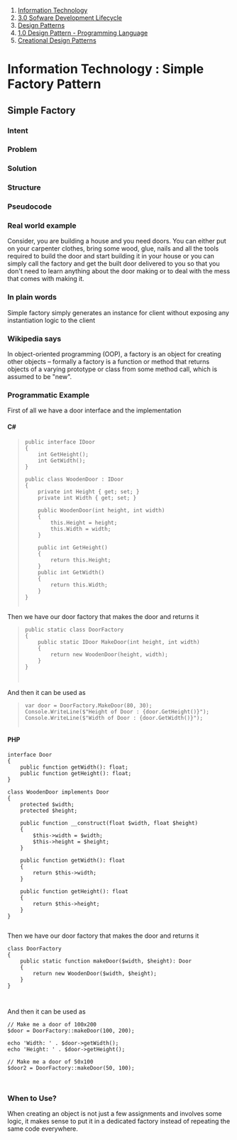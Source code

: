 <div id="main" class="aui-page-panel">

<div id="main-header">

<div id="breadcrumb-section">

1.  [Information Technology](index.html)
2.  [3.0 Sofware Development
    Lifecycle](3.0-Sofware-Development-Lifecycle_380470491.html)
3.  [Design Patterns](Design-Patterns_451820045.html)
4.  [1.0 Design Pattern - Programming
    Language](1.0-Design-Pattern---Programming-Language_451820065.html)
5.  [Creational Design
    Patterns](Creational-Design-Patterns_451820114.html)



# Information Technology : Simple Factory Pattern

## Simple Factory

### Intent

### Problem

### Solution

### Structure

### Pseudocode

### Real world example

Consider, you are building a house and you need doors. You can either
put on your carpenter clothes, bring some wood, glue, nails and all the
tools required to build the door and start building it in your house or
you can simply call the factory and get the built door delivered to you
so that you don't need to learn anything about the door making or to
deal with the mess that comes with making it.

### In plain words

Simple factory simply generates an instance for client without exposing
any instantiation logic to the client

### Wikipedia says

In object-oriented programming (OOP), a factory is an object for
creating other objects – formally a factory is a function or method that
returns objects of a varying prototype or class from some method call,
which is assumed to be "new".

### Programmatic Example

First of all we have a door interface and the implementation

#### C\#

> 
> 
> ``` 
> public interface IDoor
> {
>     int GetHeight();
>     int GetWidth();
> }
> 
> public class WoodenDoor : IDoor
> {
>     private int Height { get; set; }
>     private int Width { get; set; }
> 
>     public WoodenDoor(int height, int width)
>     {
>         this.Height = height;
>         this.Width = width;
>     }
> 
>     public int GetHeight()
>     {
>         return this.Height;
>     }
>     public int GetWidth()
>     {
>         return this.Width;
>     }
> }
>                 
> ```

Then we have our door factory that makes the door and returns it

> 
> 
> ``` 
> public static class DoorFactory
> {
>     public static IDoor MakeDoor(int height, int width)
>     {
>         return new WoodenDoor(height, width);
>     }
> }
> 
>                 
> ```

And then it can be used as

> 
> 
> ``` 
> var door = DoorFactory.MakeDoor(80, 30);
> Console.WriteLine($"Height of Door : {door.GetHeight()}");
> Console.WriteLine($"Width of Door : {door.GetWidth()}");
>                 
> ```

#### PHP

``` 
interface Door
{
    public function getWidth(): float;
    public function getHeight(): float;
}

class WoodenDoor implements Door
{
    protected $width;
    protected $height;

    public function __construct(float $width, float $height)
    {
        $this->width = $width;
        $this->height = $height;
    }

    public function getWidth(): float
    {
        return $this->width;
    }

    public function getHeight(): float
    {
        return $this->height;
    }
}
            
```

Then we have our door factory that makes the door and returns it

``` 
class DoorFactory
{
    public static function makeDoor($width, $height): Door
    {
        return new WoodenDoor($width, $height);
    }
}

            
```

And then it can be used as

``` 
// Make me a door of 100x200
$door = DoorFactory::makeDoor(100, 200);

echo 'Width: ' . $door->getWidth();
echo 'Height: ' . $door->getHeight();

// Make me a door of 50x100
$door2 = DoorFactory::makeDoor(50, 100);

            
```

### When to Use?

When creating an object is not just a few assignments and involves some
logic, it makes sense to put it in a dedicated factory instead of
repeating the same code everywhere.












